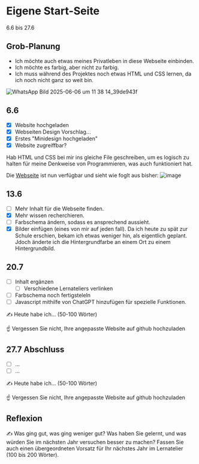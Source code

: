 # Eigene Start-Seite

6.6 bis 27.6

## Grob-Planung
- Ich möchte auch etwas meines Privatleben in diese Webseite einbinden.
- Ich möchte es farbig, aber nicht zu farbig.
- Ich muss während des Projektes noch etwas HTML und CSS lernen, da ich noch nicht ganz so weit bin.

![WhatsApp Bild 2025-06-06 um 11 38 14_39de943f](https://github.com/user-attachments/assets/016db6e7-98c2-466a-bffa-5187c62f8ee7)


## 6.6
- [x] Website hochgeladen
- [x] Webseiten Design Vorschlag... 
- [x] Erstes "Minidesign hochgeladen"
- [x] Website zugreiffbar?

Hab HTML und CSS bei mir ins gleiche File geschreiben, um es logisch zu halten für meine Denkweise von Programmieren, was auch funktioniert hat.

Die [Webseite](https://gvevtrovka.github.io/) ist nun verfügbar und sieht wie foglt aus bisher:
![image](https://github.com/user-attachments/assets/494ac557-e119-4723-87ac-94d26b5c6dc3)


## 13.6

- [ ] Mehr Inhalt für die Webseite finden.
- [x] Mehr wissen recherchieren.
- [ ] Farbschema ändern, sodass es ansprechend aussieht.
- [x] Bilder einfügen (eines von mir auf jeden fall).
Da ich heute zu spät zur Schule erschien, bekam ich etwas weniger hin, als eigentlich geplant. Jdoch änderte ich die Hintergrundfarbe an einem Ort zu einem Hintergrundbild.

## 20.7

- [ ] Inhalt ergänzen
  - [ ] Verschiedene Lernateliers verlinken
- [ ] Farbschema noch fertigsteleln
- [ ] Javascript mithilfe von ChatGPT hinzufügen für spezielle Funktionen.

✍️ Heute habe ich... (50-100 Wörter)

☝️ Vergessen Sie nicht, Ihre angepasste Website auf github hochzuladen

## 27.7 Abschluss

- [ ] ...
- [ ] ...

✍️ Heute habe ich... (50-100 Wörter)

☝️ Vergessen Sie nicht, Ihre angepasste Website auf github hochzuladen

## Reflexion

✍️ Was ging gut, was ging weniger gut? Was haben Sie gelernt, und was würden Sie im nächsten Jahr versuchen besser zu machen? Fassen Sie auch einen übergeordneten Vorsatz für Ihr nächstes Jahr im Lernatelier (100 bis 200 Wörter).
